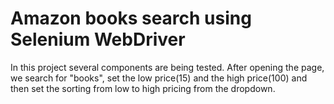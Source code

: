 # Amazon books search using Selenium WebDriver

In this project several components are being tested. After opening the page, we search for "books", set the low price(15) and the high price(100) and then set the sorting from low to high pricing from the dropdown.
